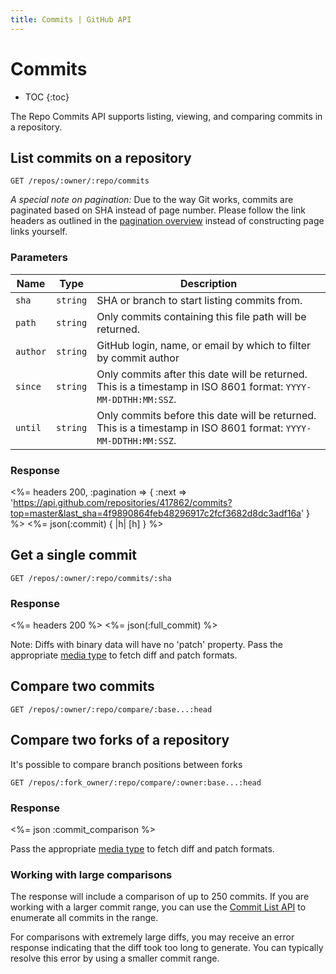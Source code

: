```yaml
---
title: Commits | GitHub API
---
```


# Commits

* TOC
{:toc}

The Repo Commits API supports listing, viewing, and comparing commits in a repository.

## List commits on a repository

    GET /repos/:owner/:repo/commits

_A special note on pagination:_ Due to the way Git works, commits are paginated
based on SHA instead of page number. Please follow the link headers as outlined
in the [pagination overview](http://developer.github.com/v3/#pagination)
instead of constructing page links yourself.

### Parameters

Name | Type | Description 
-----|------|--------------
`sha`|`string` | SHA or branch to start listing commits from.
`path`|`string` | Only commits containing this file path will be returned.
`author`|`string` | GitHub login, name, or email by which to filter by commit author
`since`|`string` | Only commits after this date will be returned. This is a timestamp in ISO 8601 format: `YYYY-MM-DDTHH:MM:SSZ`.
`until`|`string` | Only commits before this date will be returned. This is a timestamp in ISO 8601 format: `YYYY-MM-DDTHH:MM:SSZ`.


### Response

<%=
  headers 200, :pagination => {
    :next => 'https://api.github.com/repositories/417862/commits?top=master&last_sha=4f9890864feb48296917c2fcf3682d8dc3adf16a'
  }
%>
<%= json(:commit) { |h| [h] } %>

## Get a single commit

    GET /repos/:owner/:repo/commits/:sha

### Response

<%= headers 200 %>
<%= json(:full_commit) %>

Note: Diffs with binary data will have no 'patch' property. Pass the
appropriate [media type](/v3/media/#commits-commit-comparison-and-pull-requests) to fetch diff and
patch formats.

## Compare two commits

    GET /repos/:owner/:repo/compare/:base...:head
    
## Compare two forks of a repository

It's possible to compare branch positions between forks
    
    GET /repos/:fork_owner/:repo/compare/:owner:base...:head

### Response

<%= json :commit_comparison %>

Pass the appropriate [media type](/v3/media/#commits-commit-comparison-and-pull-requests) to fetch diff and patch formats.

### Working with large comparisons

The response will include a comparison of up to 250 commits. If you are working with a larger commit range, you can use the [Commit List API](/v3/repos/commits/#list-commits-on-a-repository) to enumerate all commits in the range.

For comparisons with extremely large diffs, you may receive an error response indicating that the diff took too long to generate. You can typically resolve this error by using a smaller commit range.
